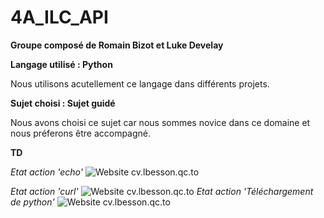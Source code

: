 # 4A_ILC_API

**Groupe composé de Romain Bizot et Luke Develay**

**Langage utilisé : Python**  

Nous utilisons acutellement ce langage dans différents projets.

**Sujet choisi : Sujet guidé**

Nous avons choisi ce sujet car nous sommes novice dans ce domaine et nous préferons être accompagné.





**TD**

*Etat action 'echo'*
![Website cv.lbesson.qc.to](https://github.com/romainbcode/4A_ILC_API/blob/actions/workflows/buildAPP.yml/badge.svg)


*Etat action 'curl'*
![Website cv.lbesson.qc.to](https://github.com/romainbcode/4A_ILC_API/actions/workflows/newpush.yml/badge.svg)
*Etat action 'Téléchargement de python'*
![Website cv.lbesson.qc.to](https://github.com/romainbcode/4A_ILC_API/actions/workflows/curl.yml/badge.svg)




